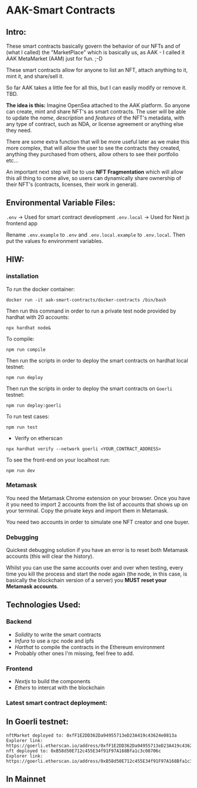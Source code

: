 # AAK-Smart Contracts

## Intro:
These smart contracts basically govern the behavior of our NFTs and of (what I called) the "MarketPlace" which is basically us, as AAK - I called it AAK MetaMarket (AAM) just for fun. ;-D

These smart contracts allow for anyone to list an NFT, attach anything to it, mint it, and share/sell it. 

So far AAK takes a little fee for all this, but I can easily modify or remove it. TBD. 

**The idea is this:**
Imagine OpenSea attached to the AAK platform. So anyone can create, mint and share NFT's as smart contracts. The user will be able to update the *name*, *description* and *features* of the NFT's metadata, with any type of contract, such as NDA, or license agreement or anything else they need. 

There are some extra function that will be more useful later as we make this more complex, that will allow the user to see the contracts they created, anything they purchased from others, allow others to see their portfolio etc...

An important next step will be to use **NFT Fragmentation** which will allow this all thing to come alive, so users can dynamically share ownership of their NFT's (contracts, licenses, their work in general). 
## Environmental Variable Files:
`.env` -> Used for smart contract development
`.env.local` -> Used for Next js frontend app

Rename `.env.example` to `.env` and `.env.local.example` to `.env.local`. Then put the values fo environment variables.

## HIW: 

### installation
To run the docker container: 
```
docker run -it aak-smart-contracts/docker-contracts /bin/bash 
```

Then run this command in order to run a private test node provided by hardhat with 20 accounts: 
```
npx hardhat node&
```
To compile:
```
npm run compile
```

Then run the scripts in order to deploy the smart contracts on hardhat local testnet: 
```
npm run deploy
```
Then run the scripts in order to deploy the smart contracts on `Goerli` testnet: 
```
npm run deploy:goerli
```
To run test cases:
```
npm run test
```
- Verify on etherscan
```
npx hardhat verify --network goerli <YOUR_CONTRACT_ADDRESS>
```



To see the front-end on your localhost run: 
```
npm run dev
```

### Metamask
You need the Metamask Chrome extension on your browser. Once you have it you need to import 2 accounts from the list of accounts that shows up on your terminal. 
Copy the private keys and import them in Metamask.  

You need two accounts in order to simulate one NFT creator and one buyer. 

### Debugging
Quickest debugging solution if you have an error is to reset both Metamask accounts (this will clear the history). 

Whilst you can use the same accounts over and over when testing, every time you kill the process and start the node again (the node, in this case, is basically the blockchain version of a server) you **MUST reset your Metamask accounts**.  

## Technologies Used: 

### Backend
- *Solidity* to write the smart contracts
- *Infura* to use a rpc node and ipfs
- *Harthat* to compile the contracts in the Ethereum environment
- Probably other ones I'm missing, feel free to add.

### Frontend
- *Nextjs* to build the components
- *Ethers* to intercat with the blockchain

### Latest smart contract deployment:
## In Goerli testnet:
```
nftMarket deployed to: 0xfF1E2DD362Da94955713eD23A419c43624e0813a
Explorer link: https://goerli.etherscan.io/address/0xfF1E2DD362Da94955713eD23A419c43624e0813a
nft deployed to: 0xB58d50E712c455E34f91F97A168Bfa1c3c08706c
Explorer link: https://goerli.etherscan.io/address/0xB58d50E712c455E34f91F97A168Bfa1c3c08706c
```
## In Mainnet





